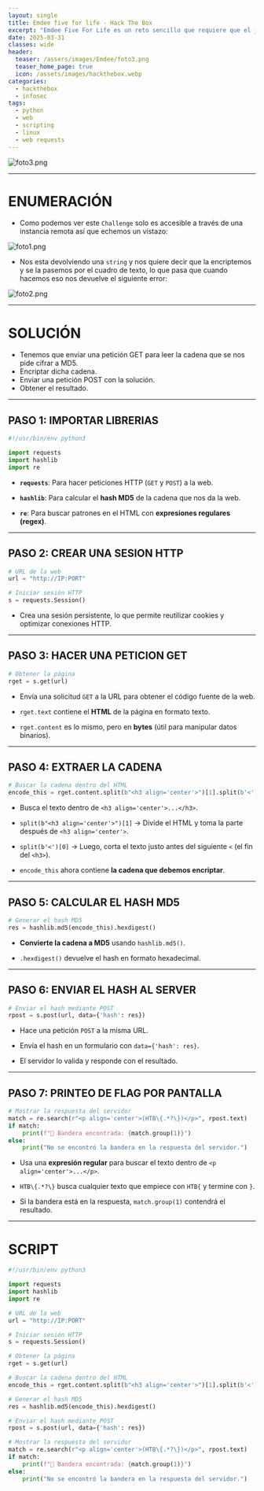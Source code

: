 ```yaml
---
layout: single
title: Emdee five for life - Hack The Box
excerpt: "Emdee Five For Life es un reto sencillo que requiere que el jugador lea una cadena, la cifre con MD5 y la envíe de vuelta a la instancia remota mediante un script."
date: 2025-03-31
classes: wide
header:
  teaser: /assers/images/Emdee/foto3.png
  teaser_home_page: true
  icon: /assets/images/hackthebox.webp
categories:
  - hackthebox
  - infosec
tags:  
  - python
  - web
  - scripting
  - linux
  - web requests
---
```


![foto3.png](/assets/images/Emdee/foto3.png)

--------
# ENUMERACIÓN

- Como podemos ver este `Challenge` solo es accesible a través de una instancia remota así que echemos un vistazo:

![foto1.png](/assets/images/Emdee/foto1.png)

- Nos esta devolviendo una `string` y nos quiere decir que la encriptemos y se la pasemos por el cuadro de texto, lo que pasa que cuando hacemos eso nos devuelve el siguiente error:

![foto2.png](/assets/images/Emdee/foto2.png)

-------------
# SOLUCIÓN

- Tenemos que enviar una petición GET para leer la cadena que se nos pide cifrar a MD5.
- Encriptar dicha cadena.
- Enviar una petición POST con la solución.
- Obtener el resultado.

-----------
## PASO 1: IMPORTAR LIBRERIAS

```python
#!/usr/bin/env python3

import requests
import hashlib
import re
```

- **`requests`**: Para hacer peticiones HTTP (`GET` y `POST`) a la web.
    
- **`hashlib`**: Para calcular el **hash MD5** de la cadena que nos da la web.
    
- **`re`**: Para buscar patrones en el HTML con **expresiones regulares (regex)**.

------------
## PASO 2: CREAR UNA SESION HTTP

```python
# URL de la web
url = "http://IP:PORT"

# Iniciar sesión HTTP
s = requests.Session()
```

- Crea una sesión persistente, lo que permite reutilizar cookies y optimizar conexiones HTTP.

----------------
## PASO 3: HACER UNA PETICION GET

```python
# Obtener la página
rget = s.get(url)
```

- Envía una solicitud `GET` a la URL para obtener el código fuente de la web.
    
- `rget.text` contiene el **HTML** de la página en formato texto.
    
- `rget.content` es lo mismo, pero en **bytes** (útil para manipular datos binarios).

--------------
## PASO 4: EXTRAER LA CADENA

```python
# Buscar la cadena dentro del HTML
encode_this = rget.content.split(b"<h3 align='center'>")[1].split(b'<')[0]
```

- Busca el texto dentro de `<h3 align='center'>...</h3>`.
    
- `split(b"<h3 align='center'>")[1]` → Divide el HTML y toma la parte después de `<h3 align='center'>`.
    
- `split(b'<')[0]` → Luego, corta el texto justo antes del siguiente `<` (el fin del `<h3>`).
    
- `encode_this` ahora contiene **la cadena que debemos encriptar**.

-------------
## PASO 5: CALCULAR EL HASH MD5

```python
# Generar el hash MD5
res = hashlib.md5(encode_this).hexdigest()
```

- **Convierte la cadena a MD5** usando `hashlib.md5()`.
    
- `.hexdigest()` devuelve el hash en formato hexadecimal.

------------
## PASO 6: ENVIAR EL HASH AL SERVER

```python
# Enviar el hash mediante POST
rpost = s.post(url, data={'hash': res})
```

- Hace una petición `POST` a la misma URL.
    
- Envía el hash en un formulario con `data={'hash': res}`.
    
- El servidor lo valida y responde con el resultado.

-----------
## PASO 7: PRINTEO DE FLAG POR PANTALLA

```python
# Mostrar la respuesta del servidor
match = re.search(r"<p align='center'>(HTB\{.*?\})</p>", rpost.text)
if match:
    print(f"🚩 Bandera encontrada: {match.group(1)}")
else:
    print("No se encontró la bandera en la respuesta del servidor.")
```

- Usa una **expresión regular** para buscar el texto dentro de `<p align='center'>...</p>`.
    
- `HTB\{.*?\}` busca cualquier texto que empiece con `HTB{` y termine con `}`.
    
- Si la bandera está en la respuesta, `match.group(1)` contendrá el resultado.

------------
# SCRIPT

```python
#!/usr/bin/env python3

import requests
import hashlib
import re

# URL de la web
url = "http://IP:PORT"

# Iniciar sesión HTTP
s = requests.Session()

# Obtener la página
rget = s.get(url)

# Buscar la cadena dentro del HTML
encode_this = rget.content.split(b"<h3 align='center'>")[1].split(b'<')[0]

# Generar el hash MD5
res = hashlib.md5(encode_this).hexdigest()

# Enviar el hash mediante POST
rpost = s.post(url, data={'hash': res})

# Mostrar la respuesta del servidor
match = re.search(r"<p align='center'>(HTB\{.*?\})</p>", rpost.text)
if match:
    print(f"🚩 Bandera encontrada: {match.group(1)}")
else:
    print("No se encontró la bandera en la respuesta del servidor.")
```
